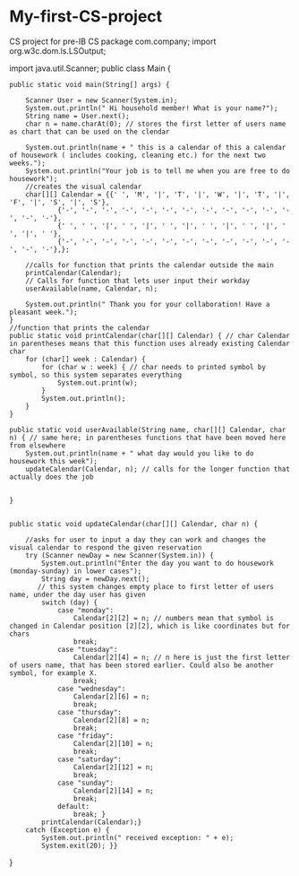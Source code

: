 # My-first-CS-project
CS project for pre-IB CS
package com.company;
import org.w3c.dom.ls.LSOutput;


import java.util.Scanner;
public class Main {

    public static void main(String[] args) {

        Scanner User = new Scanner(System.in);
        System.out.println(" Hi household member! What is your name?");
        String name = User.next();
        char n = name.charAt(0); // stores the first letter of users name as chart that can be used on the clendar

        System.out.println(name + " this is a calendar of this a calendar of housework ( includes cooking, cleaning etc.) for the next two weeks.");
        System.out.println("Your job is to tell me when you are free to do housework");
        //creates the visual calendar
        char[][] Calendar = {{' ', 'M', '|', 'T', '|', 'W', '|', 'T', '|', 'F', '|', 'S', '|', 'S'},
                {'-', '-', '-', '-', '-', '-', '-', '-', '-', '-', '-', '-', '-', '-'},
                {' ', ' ', '|', ' ', '|', ' ', '|', ' ', '|', ' ', '|', ' ', '|', ' '},
                {'-', '-', '-', '-', '-', '-', '-', '-', '-', '-', '-', '-', '-', '-'},};

        //calls for function that prints the calendar outside the main
        printCalendar(Calendar);
        // Calls for function that lets user input their workday
        userAvailable(name, Calendar, n);

        System.out.println(" Thank you for your collaboration! Have a pleasant week.");
    }
    //function that prints the calendar
    public static void printCalendar(char[][] Calendar) { // char Calendar in parentheses means that this function uses already existing Calendar char
        for (char[] week : Calendar) {
            for (char w : week) { // char needs to printed symbol by symbol, so this system separates everything
                System.out.print(w);
            }
            System.out.println();
        }
    }

    public static void userAvailable(String name, char[][] Calendar, char n) { // same here; in parentheses functions that have been moved here from elsewhere
        System.out.println(name + " what day would you like to do housework this week");
        updateCalendar(Calendar, n); // calls for the longer function that actually does the job


    }


    public static void updateCalendar(char[][] Calendar, char n) {

        //asks for user to input a day they can work and changes the visual calendar to respond the given reservation
        try (Scanner newDay = new Scanner(System.in)) {
            System.out.println("Enter the day you want to do housework (monday-sunday) in lower cases");
            String day = newDay.next();
           // this system changes empty place to first letter of users name, under the day user has given
            switch (day) {
                case "monday":
                    Calendar[2][2] = n; // numbers mean that symbol is changed in Calendar position [2][2], which is like coordinates but for chars
                    break;
                case "tuesday":
                    Calendar[2][4] = n; // n here is just the first letter of users name, that has been stored earlier. Could also be another symbol, for example X.
                    break;
                case "wednesday":
                    Calendar[2][6] = n;
                    break;
                case "thursday":
                    Calendar[2][8] = n;
                    break;
                case "friday":
                    Calendar[2][10] = n;
                    break;
                case "saturday":
                    Calendar[2][12] = n;
                    break;
                case "sunday":
                    Calendar[2][14] = n;
                    break;
                default:
                    break; }
            printCalendar(Calendar);}
        catch (Exception e) {
            System.out.println(" received exception: " + e);
            System.exit(20); }}
}
